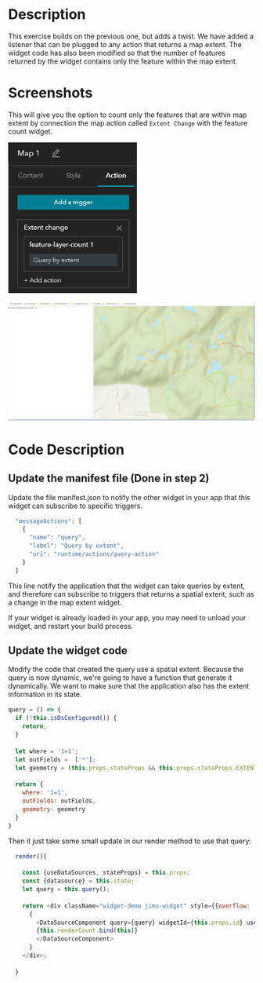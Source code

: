 # Description

This exercise builds on the previous one, but adds a twist. We have added a listener that can be plugged to any action that returns a map extent. The widget code has also been modified so that the number of features returned by the widget contains only the feature within the map extent.

# Screenshots

This will give you the option to count only the features that are within map extent by connection the map action called `Extent Change` with the feature count widget.

![Map Actions](https://github.com/fabanc/esri-canada-uc-experience-builder-widgets/blob/master/working-with-feature-layers/images/map-action.PNG)

![Display all features](https://github.com/fabanc/esri-canada-uc-experience-builder-widgets/blob/master/working-with-feature-layers/images/feature-count-ex3.PNG)

# Code Description

## Update the manifest file (Done in step 2)

Update the file manifest.json to notify the other widget in your app that this widget can subscribe to specific triggers.

```javascript
  "messageActions": [
    {
      "name": "query",
      "label": "Query by extent",
      "uri": "runtime/actions/query-action"
    }
  ]
  ```

  This line notify the application that the widget can take queries by extent, and therefore can subscribe to triggers that returns a spatial extent, such as a change in the map extent widget.

  If your widget is already loaded in your app, you may need to unload your widget, and restart your build process.


  ## Update the widget code

  Modify the code that created the query use a spatial extent. Because the query is now dynamic, we're going to have a function that generate it dynamically. We want to make sure that the application also has the extent information in its state.

  ```javascript
  query = () => {
    if (!this.isDsConfigured()) {
      return;
    }
	
    let where = '1=1';
    let outFields =  ['*'];
    let geometry = (this.props.stateProps && this.props.stateProps.EXTENT_CHANGE) ? this.props.stateProps.EXTENT_CHANGE: null
    
    return {
      where: '1=1',
      outFields: outFields,
      geometry: geometry
    }
  }
  ```

Then it just take some small update in our render method to use that query:

```javascript
  render(){
	  
    const {useDataSources, stateProps} = this.props;
    const {datasource} = this.state;
    let query = this.query();
	
    return <div className="widget-demo jimu-widget" style={{overflow: 'auto'}}>
      {
        <DataSourceComponent query={query} widgetId={this.props.id} useDataSource={useDataSources[0]} onDataSourceCreated={this.onDs}>
        {this.renderCount.bind(this)}
        </DataSourceComponent>
      }
    </div>;
	
  }
```